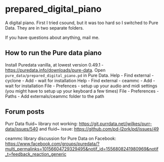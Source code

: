 # prepared_digital_piano

A digital piano. First I tried csound, but it was too hard so I switched to Pure Data. They are in two separate folders.

If you have questions about anything, mail me.

## How to run the Pure data piano
Install  Puredata vanilla, at lowest version 0.49.1 - https://puredata.info/downloads/pure-data. 
Open `pure_data/prepared_digital_piano.pd` in Pure Data.
Help - Find external - cyclone - Add - wait for installation
Help - Find external - ceammc - Add - wait for installation
File - Prefences - setup up your audio and midi settings (you might have to setup up your keyboard a few times)
File - Preferences - Paths - Add externals/ceammc folder to the path

## Forum posts

Purr Data fluid~ library not working: https://git.purrdata.net/jwilkes/purr-data/issues/540
and fluid~ issue: https://github.com/pd-l2ork/pd/issues/49

ceammc library discussion for Pure Data on Facebook: https://www.facebook.com/groups/puredata/?multi_permalinks=10156604729329495&notif_id=1556808241980969&notif_t=feedback_reaction_generic



